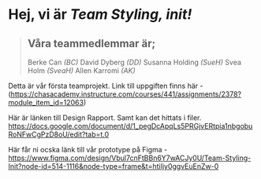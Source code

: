 # Hej, vi är *Team Styling, init!*

> ## Våra teammedlemmar är;
> Berke Can *(BC)*
> David Dyberg *(DD)*
> Susanna Holding *(SueH)*
> Svea Holm *(SveaH)*
> Allen Karromi *(AK)*

Detta är vår första teamprojekt.
Link till uppgiften finns här - (https://chasacademy.instructure.com/courses/441/assignments/2378?module_item_id=12063)

Här är länken till Design Rapport. Samt kan det hittats i filer. https://docs.google.com/document/d/1_pegDcApqLs5PRGjvERtpia1nbgobuRoNFwCgPzD8oU/edit?tab=t.0

Här får ni ocska länk till vår prototype på Figma - https://www.figma.com/design/Vbul7cnFtBBn6Y7wACJy0U/Team-Styling-Init?node-id=514-1116&node-type=frame&t=htiIjy0ggvEuEnZw-0


